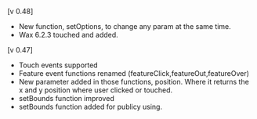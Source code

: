 
[v 0.48]
- New function, setOptions, to change any param at the same time.
- Wax 6.2.3 touched and added.

[v 0.47]
- Touch events supported
- Feature event functions renamed (featureClick,featureOut,featureOver)
- New parameter added in those functions, position. Where it returns the x and y position where user clicked or touched.
- setBounds function improved
- setBounds function added for publicy using.